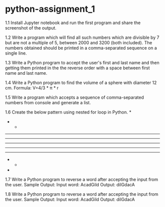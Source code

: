 # python-assignment_1
1.1 Install Jupyter notebook and run the first program and share the screenshot of the output.

1.2 Write a program which will find all such numbers which are divisible by 7 but are not a multiple
of 5, between 2000 and 3200 (both included). The numbers obtained should be printed in a
comma-separated sequence on a single line.

1.3 Write a Python program to accept the user's first and last name and then getting them printed in
the the reverse order with a space between first name and last name.

1.4 Write a Python program to find the volume of a sphere with diameter 12 cm.
Formula: V=4/3 * π * r

1.5 Write a program which accepts a sequence of comma-separated numbers from console and
generate a list.

1.6 Create the below pattern using nested for loop in Python.
*
* *
* * *
* * * *
* * * * *
* * * *
* * *
* *
*

1.7 Write a Python program to reverse a word after accepting the input from the user.
Sample Output:
Input word: AcadGild
Output: dilGdacA

1.8 Write a Python program to reverse a word after accepting the input from the user.
Sample Output:
Input word: AcadGild
Output: dilGdacA
